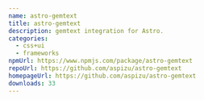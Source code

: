 ```yaml
---
name: astro-gemtext
title: astro-gemtext
description: gemtext integration for Astro.
categories:
  - css+ui
  - frameworks
npmUrl: https://www.npmjs.com/package/astro-gemtext
repoUrl: https://github.com/aspizu/astro-gemtext
homepageUrl: https://github.com/aspizu/astro-gemtext
downloads: 33
---
```


